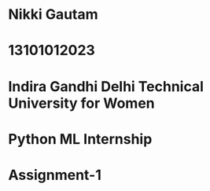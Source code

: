 # Nikki Gautam 
# 13101012023 
# Indira Gandhi Delhi Technical University for Women
# Python ML Internship
# Assignment-1
